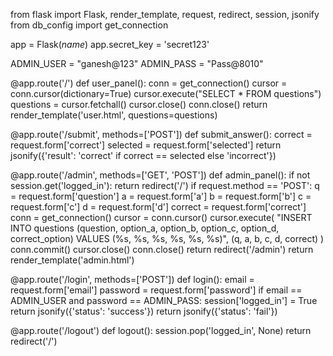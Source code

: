 from flask import Flask, render_template, request, redirect, session, jsonify
from db_config import get_connection

app = Flask(_name_)
app.secret_key = 'secret123'

ADMIN_USER = "ganesh@123"
ADMIN_PASS = "Pass@8010"

@app.route('/')
def user_panel():
    conn = get_connection()
    cursor = conn.cursor(dictionary=True)
    cursor.execute("SELECT * FROM questions")
    questions = cursor.fetchall()
    cursor.close()
    conn.close()
    return render_template('user.html', questions=questions)

@app.route('/submit', methods=['POST'])
def submit_answer():
    correct = request.form['correct']
    selected = request.form['selected']
    return jsonify({'result': 'correct' if correct == selected else 'incorrect'})

@app.route('/admin', methods=['GET', 'POST'])
def admin_panel():
    if not session.get('logged_in'):
        return redirect('/')
    if request.method == 'POST':
        q = request.form['question']
        a = request.form['a']
        b = request.form['b']
        c = request.form['c']
        d = request.form['d']
        correct = request.form['correct']
        conn = get_connection()
        cursor = conn.cursor()
        cursor.execute(
            "INSERT INTO questions (question, option_a, option_b, option_c, option_d, correct_option) VALUES (%s, %s, %s, %s, %s, %s)",
            (q, a, b, c, d, correct)
        )
        conn.commit()
        cursor.close()
        conn.close()
        return redirect('/admin')
    return render_template('admin.html')

@app.route('/login', methods=['POST'])
def login():
    email = request.form['email']
    password = request.form['password']
    if email == ADMIN_USER and password == ADMIN_PASS:
        session['logged_in'] = True
        return jsonify({'status': 'success'})
    return jsonify({'status': 'fail'})

@app.route('/logout')
def logout():
    session.pop('logged_in', None)
    return redirect('/')
